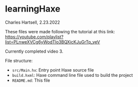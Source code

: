 # learningHaxe
Charles Hartsell, 2.23.2022

These files were made following the tutorial at this link:
https://youtube.com/playlist?list=PLnweXVCg6yWodTlo3BQXicKJuGrTp_yeV

Currently completed video 3.

File structure:

 * `src/Main.hx`: Entry point Haxe source file
 * `build.hxml`: Haxe command line file used to build the project
 * `README.md`: This file
